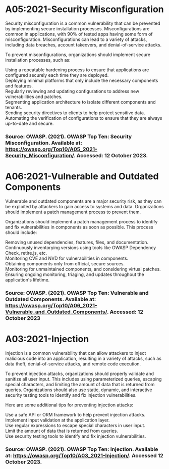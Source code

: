 # A05:2021-Security Misconfiguration

Security misconfiguration is a common vulnerability that can be prevented by implementing secure installation processes.
Misconfigurations are common in applications, with 90% of tested apps having some form of misconfiguration.
Misconfigurations can lead to a variety of attacks, including data breaches, account takeovers, and denial-of-service attacks.

To prevent misconfigurations, organizations should implement secure installation processes, such as:

Using a repeatable hardening process to ensure that applications are configured securely each time they are deployed.   
Deploying minimal platforms that only include the necessary components and features.   
Regularly reviewing and updating configurations to address new vulnerabilities and patches.   
Segmenting application architecture to isolate different components and tenants.   
Sending security directives to clients to help protect sensitive data.   
Automating the verification of configurations to ensure that they are always up-to-date and secure.     

### Source: OWASP. (2021). OWASP Top Ten: Security Misconfiguration. Available at: https://owasp.org/Top10/A05_2021-Security_Misconfiguration/. Accessed: 12 October 2023.


# A06:2021-Vulnerable and Outdated Components

Vulnerable and outdated components are a major security risk, as they can be exploited by attackers to gain access to systems and data. Organizations should implement a patch management process to prevent them.

Organizations should implement a patch management process to identify and fix vulnerabilities in components as soon as possible.
This process should include:

Removing unused dependencies, features, files, and documentation.  
Continuously inventorying versions using tools like OWASP Dependency Check, retire.js, etc.  
Monitoring CVE and NVD for vulnerabilities in components.  
Obtaining components only from official, secure sources.  
Monitoring for unmaintained components, and considering virtual patches.  
Ensuring ongoing monitoring, triaging, and updates throughout the application's lifetime.  

### Source: OWASP. (2021). OWASP Top Ten: Vulnerable and Outdated Components. Available at: https://owasp.org/Top10/A06_2021-Vulnerable_and_Outdated_Components/. Accessed: 12 October 2023


# A03:2021-Injection
Injection is a common vulnerability that can allow attackers to inject malicious code into an application, resulting in a variety of attacks, such as data theft, denial-of-service attacks, and remote code execution.

To prevent injection attacks, organizations should properly validate and sanitize all user input. This includes using parameterized queries, escaping special characters, and limiting the amount of data that is returned from queries.
Organizations should also use static, dynamic, and interactive security testing tools to identify and fix injection vulnerabilities.

Here are some additional tips for preventing injection attacks:

Use a safe API or ORM framework to help prevent injection attacks.  
Implement input validation at the application layer.  
Use regular expressions to escape special characters in user input.  
Limit the amount of data that is returned from queries.  
Use security testing tools to identify and fix injection vulnerabilities.  

### Source: OWASP. (2021). OWASP Top Ten: Injection. Available at: https://owasp.org/Top10/A03_2021-Injection/. Accessed 12 October 2023.

